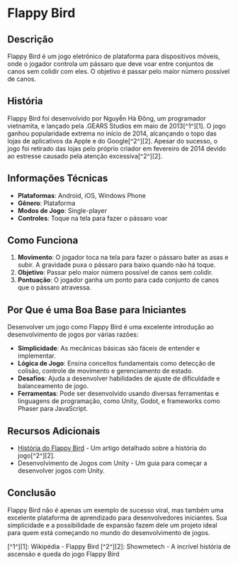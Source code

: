 # Flappy Bird

## Descrição
Flappy Bird é um jogo eletrônico de plataforma para dispositivos móveis, onde o jogador controla um pássaro que deve voar entre conjuntos de canos sem colidir com eles. O objetivo é passar pelo maior número possível de canos.

## História
Flappy Bird foi desenvolvido por Nguyễn Hà Đông, um programador vietnamita, e lançado pela .GEARS Studios em maio de 2013[^1^][1]. O jogo ganhou popularidade extrema no início de 2014, alcançando o topo das lojas de aplicativos da Apple e do Google[^2^][2]. Apesar do sucesso, o jogo foi retirado das lojas pelo próprio criador em fevereiro de 2014 devido ao estresse causado pela atenção excessiva[^2^][2].

## Informações Técnicas
- **Plataformas**: Android, iOS, Windows Phone
- **Gênero**: Plataforma
- **Modos de Jogo**: Single-player
- **Controles**: Toque na tela para fazer o pássaro voar

## Como Funciona
1. **Movimento**: O jogador toca na tela para fazer o pássaro bater as asas e subir. A gravidade puxa o pássaro para baixo quando não há toque.
2. **Objetivo**: Passar pelo maior número possível de canos sem colidir.
3. **Pontuação**: O jogador ganha um ponto para cada conjunto de canos que o pássaro atravessa.

## Por Que é uma Boa Base para Iniciantes
Desenvolver um jogo como Flappy Bird é uma excelente introdução ao desenvolvimento de jogos por várias razões:
- **Simplicidade**: As mecânicas básicas são fáceis de entender e implementar.
- **Lógica de Jogo**: Ensina conceitos fundamentais como detecção de colisão, controle de movimento e gerenciamento de estado.
- **Desafios**: Ajuda a desenvolver habilidades de ajuste de dificuldade e balanceamento de jogo.
- **Ferramentas**: Pode ser desenvolvido usando diversas ferramentas e linguagens de programação, como Unity, Godot, e frameworks como Phaser para JavaScript.

## Recursos Adicionais
- [História do Flappy Bird](https://pt.wikipedia.org/wiki/Flappy_Bird) - Um artigo detalhado sobre a história do jogo[^2^][2].
- Desenvolvimento de Jogos com Unity - Um guia para começar a desenvolver jogos com Unity.

## Conclusão
Flappy Bird não é apenas um exemplo de sucesso viral, mas também uma excelente plataforma de aprendizado para desenvolvedores iniciantes. Sua simplicidade e a possibilidade de expansão fazem dele um projeto ideal para quem está começando no mundo do desenvolvimento de jogos.

[^1^][1]: Wikipédia - Flappy Bird
[^2^][2]: Showmetech - A incrível história de ascensão e queda do jogo Flappy Bird
